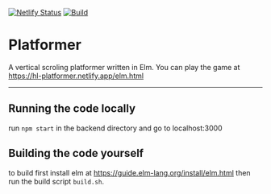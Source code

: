 [![Netlify Status](https://api.netlify.com/api/v1/badges/40fbfa42-86fd-4868-ba16-54312c2019e4/deploy-status)](https://app.netlify.com/sites/hl-platformer/deploys) [![Build](https://github.com/delosrogers/platformer/actions/workflows/build.yml/badge.svg)](https://github.com/delosrogers/platformer/actions/workflows/build.yml)
# Platformer

A vertical scroling platformer written in Elm. You can play the game at https://hl-platformer.netlify.app/elm.html

---

## Running the code locally

run `npm start` in the backend directory and go to localhost:3000

## Building the code yourself

to build first install elm at https://guide.elm-lang.org/install/elm.html then run the build script `build.sh`.
